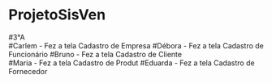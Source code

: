 # ProjetoSisVen
#3°A  
#Carlem  - Fez a tela  Cadastro de Empresa
#Débora  - Fez a tela Cadastro de  Funcionário
#Bruno - Fez a tela Cadastro de  Cliente  
#Maria  - Fez a tela  Cadastro de Produt
#Eduarda  - Fez a tela Cadastro de Fornecedor
